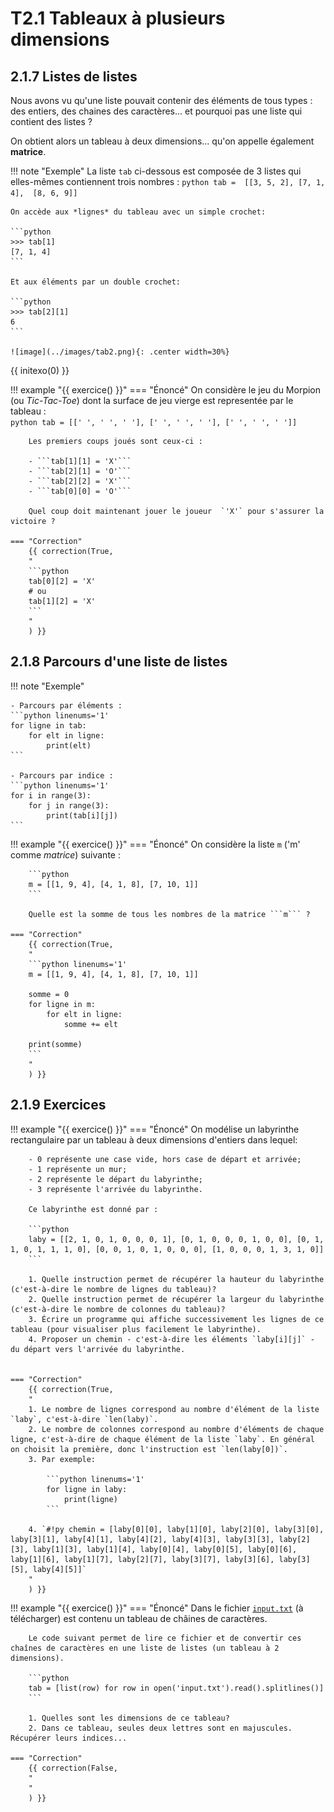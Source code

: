 # T2.1 Tableaux à plusieurs dimensions

## 2.1.7 Listes de listes
Nous avons vu qu'une liste pouvait contenir des éléments de tous types : des entiers, des chaines des caractères... et pourquoi pas une liste qui contient des listes ?

On obtient alors un tableau à deux dimensions... qu'on appelle également **matrice**.

!!! note "Exemple"
    La liste ```tab``` ci-dessous est composée de 3 listes qui elles-mêmes contiennent trois nombres :
    ```python
    tab =  [[3, 5, 2],
            [7, 1, 4], 
            [8, 6, 9]]
    ```

    On accède aux *lignes* du tableau avec un simple crochet:

    ```python 
    >>> tab[1]
    [7, 1, 4]
    ```
    
    Et aux éléments par un double crochet:

    ```python 
    >>> tab[2][1]
    6
    ```
    
    ![image](../images/tab2.png){: .center width=30%}

{{ initexo(0) }}

!!! example "{{ exercice() }}"
    === "Énoncé"
        On considère le jeu du Morpion (ou *Tic-Tac-Toe*) dont la surface de jeu vierge est representée par le tableau :  
        ```python
         tab = [[' ', ' ', ' '], [' ', ' ', ' '], [' ', ' ', ' ']]
        ``` 

        Les premiers coups joués sont ceux-ci :

        - ```tab[1][1] = 'X'``` 
        - ```tab[2][1] = 'O'``` 
        - ```tab[2][2] = 'X'``` 
        - ```tab[0][0] = 'O'``` 

        Quel coup doit maintenant jouer le joueur  `'X'` pour s'assurer la victoire ?

    === "Correction"
        {{ correction(True,
        "
        ```python
        tab[0][2] = 'X'
        # ou
        tab[1][2] = 'X'
        ```
        "
        ) }}


## 2.1.8 Parcours d'une liste de listes

!!! note "Exemple"

    - Parcours par éléments :
    ```python linenums='1'
    for ligne in tab:
        for elt in ligne:
            print(elt)
    ```

    - Parcours par indice :
    ```python linenums='1'
    for i in range(3):
        for j in range(3):
            print(tab[i][j])
    ```

!!! example "{{ exercice() }}"
    === "Énoncé"
        On considère la liste ```m``` ('m' comme *matrice*) suivante :  

        ```python
        m = [[1, 9, 4], [4, 1, 8], [7, 10, 1]]
        ```  

        Quelle est la somme de tous les nombres de la matrice ```m``` ?

    === "Correction"
        {{ correction(True,
        "
        ```python linenums='1'
        m = [[1, 9, 4], [4, 1, 8], [7, 10, 1]]

        somme = 0
        for ligne in m:
            for elt in ligne:
                somme += elt

        print(somme)
        ```
        "
        ) }}

## 2.1.9 Exercices

!!! example "{{ exercice() }}"
    === "Énoncé" 
        On modélise un labyrinthe rectangulaire par un tableau à deux dimensions d'entiers dans lequel:
        
        - 0 représente une case vide, hors case de départ et arrivée;
        - 1 représente un mur;
        - 2 représente le départ du labyrinthe;
        - 3 représente l'arrivée du labyrinthe.

        Ce labyrinthe est donné par :

        ```python
        laby = [[2, 1, 0, 1, 0, 0, 0, 1], [0, 1, 0, 0, 0, 1, 0, 0], [0, 1, 1, 0, 1, 1, 1, 0], [0, 0, 1, 0, 1, 0, 0, 0], [1, 0, 0, 0, 1, 3, 1, 0]]
        ```
        
        1. Quelle instruction permet de récupérer la hauteur du labyrinthe (c'est-à-dire le nombre de lignes du tableau)?
        2. Quelle instruction permet de récupérer la largeur du labyrinthe (c'est-à-dire le nombre de colonnes du tableau)?
        3. Écrire un programme qui affiche successivement les lignes de ce tableau (pour visualiser plus facilement le labyrinthe).
        4. Proposer un chemin - c'est-à-dire les éléments `laby[i][j]` - du départ vers l'arrivée du labyrinthe.


    === "Correction" 
        {{ correction(True, 
        "
        1. Le nombre de lignes correspond au nombre d'élément de la liste `laby`, c'est-à-dire `len(laby)`.
        2. Le nombre de colonnes correspond au nombre d'éléments de chaque ligne, c'est-à-dire de chaque élément de la liste `laby`. En général on choisit la première, donc l'instruction est `len(laby[0])`.
        3. Par exemple:

            ```python linenums='1'
            for ligne in laby:
                print(ligne)    
            ```
        
        4. `#!py chemin = [laby[0][0], laby[1][0], laby[2][0], laby[3][0], laby[3][1], laby[4][1], laby[4][2], laby[4][3], laby[3][3], laby[2][3], laby[1][3], laby[1][4], laby[0][4], laby[0][5], laby[0][6], laby[1][6], laby[1][7], laby[2][7], laby[3][7], laby[3][6], laby[3][5], laby[4][5]]`
        "
        ) }}


!!! example "{{ exercice() }}"
    === "Énoncé" 
        Dans le fichier [`input.txt`](../data/input.txt) (à télécharger) est contenu un tableau de châines de caractères.
        
        Le code suivant permet de lire ce fichier et de convertir ces chaînes de caractères en une liste de listes (un tableau à 2 dimensions).
        
        ```python
        tab = [list(row) for row in open('input.txt').read().splitlines()]
        ```
        
        1. Quelles sont les dimensions de ce tableau?        
        2. Dans ce tableau, seules deux lettres sont en majuscules. Récupérer leurs indices...

    === "Correction" 
        {{ correction(False, 
        "
        "
        ) }}


